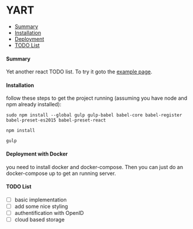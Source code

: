 # YART

- [Summary](#summary)
- [Installation](#installation)
- [Deployment](#deployment-with-docker)
- [TODO List](#todo-list)

#### Summary
Yet another react TODO list. To try it goto the [example page](https://www.log84.de).

#### Installation
follow these steps to get the project running (assuming you have node and npm already installed):

    sudo npm install --global gulp gulp-babel babel-core babel-register babel-preset-es2015 babel-preset-react

    npm install

    gulp
    
#### Deployment with Docker
you need to install docker and docker-compose. Then you can just do an docker-compose up to get an running server.

#### TODO List
- [ ] basic implementation
- [ ] add some nice styling
- [ ] authentification with OpenID
- [ ] cloud based storage
